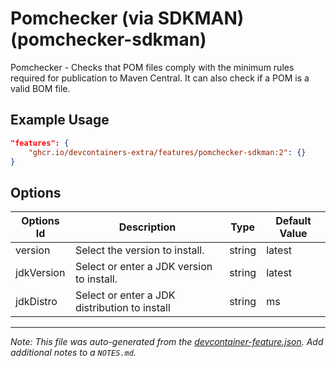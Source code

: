 
# Pomchecker (via SDKMAN) (pomchecker-sdkman)

Pomchecker - Checks that POM files comply with the minimum rules required for
publication to Maven Central. It can also check if a POM is a valid BOM file.

## Example Usage

```json
"features": {
    "ghcr.io/devcontainers-extra/features/pomchecker-sdkman:2": {}
}
```

## Options

| Options Id | Description | Type | Default Value |
|-----|-----|-----|-----|
| version | Select the version to install. | string | latest |
| jdkVersion | Select or enter a JDK version to install. | string | latest |
| jdkDistro | Select or enter a JDK distribution to install | string | ms |



---

_Note: This file was auto-generated from the [devcontainer-feature.json](devcontainer-feature.json).  Add additional notes to a `NOTES.md`._
